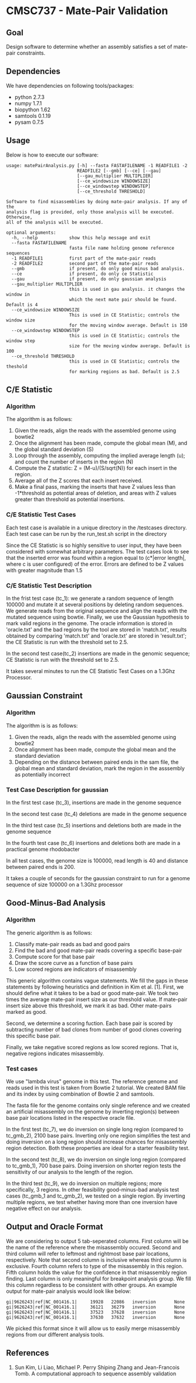 # CMSC737 - Mate-Pair Validation #

## Goal ##
Design software to determine whether an assembly satisfies a set of mate-pair constraints.

## Dependencies ##
We have dependencies on following tools/packages:

* python 2.7.3
* numpy 1.7.1
* biopython 1.62
* samtools 0.1.19
* pysam 0.7.5

## Usage ##
Below is how to execute our software:
```
usage: matePairAnalysis.py [-h] --fasta FASTAFILENAME -1 READFILE1 -2
                           READFILE2 [--gmb] [--ce] [--gau]
                           [--gau_multiplier MULTIPLIER]
                           [--ce_windowsize WINDOWSIZE]
                           [--ce_windowstep WINDOWSTEP]
                           [--ce_threshold THRESHOLD]

Software to find misassemblies by doing mate-pair analysis. If any of the
analysis flag is provided, only those analysis will be executed. Otherwise,
all of the analysis will be executed.

optional arguments:
  -h, --help            show this help message and exit
  --fasta FASTAFILENAME
                        fasta file name holding genome reference sequences
  -1 READFILE1          first part of the mate-pair reads
  -2 READFILE2          second part of the mate-pair reads
  --gmb                 if present, do only good minus bad analysis.
  --ce                  if present, do only ce Statistic
  --gau                 if present, do only gaussian analysis
  --gau_multiplier MULTIPLIER
                        this is used in gau analysis. it changes the window in
                        which the next mate pair should be found. Default is 4
  --ce_windowsize WINDOWSIZE
                        This is used in CE Statistic; controls the window size
                        for the moving window average. Default is 150
  --ce_windowstep WINDOWSTEP
                        this is used in CE Statistic; controls the window step
                        size for the moving window average. Default is 100
  --ce_threshold THRESHOLD
                        this is used in CE Statistic; controls the theshold
                        for marking regions as bad. Default is 2.5
```

## C/E Statistic ##
### Algorithm ### 
The algorithm is as follows:

1) Given the reads, align the reads with the assembled genome using bowtie2
2) Once the alignment has been made, compute the global mean (M), and the global standard deviation (S)
3) Loop through the assembly, computing the implied average length (u); and count the number of inserts in the region (N)
4) Compute the Z statistic: Z = (M-u)/(S/sqrt(N)) for each insert in the region. 
5) Average all of the Z scores that each insert received. 
6) Make a final pass, marking the inserts that have Z values less than -1*threshold as potential areas of deletion, and areas with Z values greater than threshold as potential insertions.


### C/E Statistic Test Cases ###
Each test case is available in a unique directory in the /testcases directory. Each test case can be run by the run_test.sh script in the directory

Since the CE Statistic is so highly sensitive to user input, they have been considered with somewhat arbitrary parameters. The test cases look to see that the inserted error was found within a region equal to (c*|error length|, where c is user configured) of the error. Errors are defined to be Z values with greater magnitude than 1.5 

### C/E Statistic Test Description ###

In the frist test case (tc_1): we generate a random sequence of length 100000 and mutate it at several positions
 by deleting random sequences. We generate reads from the original sequence and align the reads with
 the mutated sequence using bowtie. Finally, we use the Gaussian hypothesis to mark valid regions in
 the genome. The oracle information is stored in 'oracle.txt' and the bad regions by the tool are 
stored in 'match.txt', results obtained by comparing 'match.txt' and 'oracle.txt' are stored in 'result.txt'; the CE Statistic is run with the threshold set to 2.5.


In the second test case(tc_2) insertions are made in the genomic sequence; CE Statistic is run with the threshold set to 2.5.

It takes several minutes to run the CE Statistic Test Cases on a 1.3Ghz Processor. 

## Gaussian Constraint ##
### Algorithm ###
The algorithm is is as follows:
1) Given the reads, align the reads with the assembled genome using bowtie2
2) Once alignment has been made, compute the global mean and the standard deviation
3) Depending on the distance between paired ends in the sam file, the global mean and standard deviation, mark the region in the asssembly as potentially incorrect

### Test Case Description for gaussian ###

In the first test case (tc_3), insertions are made in the genome sequence

In the second test case (tc_4) deletions are made in the genome sequence

In the third test case (tc_5) insertions and deletions both are made in the genome sequence

In the fourth test case (tc_6) insertions and deletions both are made in a practical genome rhodobacter

In all test cases, the genome size is 100000, read length is 40 and distance between paired ends is 200.

It takes a couple of seconds for the gaussian constraint to run for a genome sequence of size 100000 on a 1.3Ghz processor

## Good-Minus-Bad Analysis ##
### Algorithm ###
The generic algorithm is as follows:

1. Classify mate-pair reads as bad and good pairs
2. Find the bad and good mate-pair reads covering a specific base-pair
3. Compute score for that base pair
4. Draw the score curve as a function of base pairs
5. Low scored regions are indicators of misassembly

This generic algorithm contains vague statements. We fill the gaps in these statements by following heuristics and definition in Kim et al. [1]. First, we should define what it takes to be a bad or good mate-pair. We took two times the average mate-pair insert size as our threshold value. If mate-pair insert size above this threshold, we mark it as bad. Other mate-pairs marked as good.

Second, we determine a scoring fuction. Each base pair is scored by subtracting number of bad clones from number of good clones covering this specific base pair.

Finally, we take negative scored regions as low scored regions. That is, negative regions indicates misassembly.

### Test cases ###
We use "lambda virus" genome in this test. The reference genome and reads used in this test is taken from Bowtie 2 tutorial. We created BAM file and its index by using combination of Bowtie 2 and samtools.

The fasta file for the genome contains only single reference and we created an artificial misassembly on the genome by inverting region(s) between base pair locations listed in the respective oracle file. 

In the first test (tc_7), we do inversion on single long region (compared to tc_gmb_2), 2100 base pairs. Inverting only one region simplifies the test and doing inversion on a long region should increase chances for misassembly region detection. Both these properties are ideal for a starter feasibility test.

In the second test (tc_8), we do inversion on single long region (compared to tc_gmb_1), 700 base pairs. Doing inversion on shorter region tests the sensitivity of our analysis to the length of the region.

In the third test (tc_9), we do inversion on multiple regions; more specifically, 3 regions. In other feasibility good-minus-bad analysis test cases (tc_gmb_1 and tc_gmb_2), we tested on a single region. By inverting multiple regions, we test whether having more than one inversion have negative effect on our analysis.

## Output and Oracle Format ##
We are considering to output 5 tab-seperated columns. First column will be the name of the reference where the misassembly occured. Second and third column will refer to leftmost and rightmost base pair locations, respectively. Note that second column is inclusive whereas third column is exclusive. Fourth column refers to type of the misassembly in this region. Fifth column holds the value for the confidence in that misassembly region finding. Last column is only meaningful for breakpoint analysis group. We fill this column regardless to be consistent with other groups. An example output for mate-pair analysis would look like below:
```
gi|9626243|ref|NC_001416.1|     19928   22086   inversion       None
gi|9626243|ref|NC_001416.1|     36121   36279   inversion       None
gi|9626243|ref|NC_001416.1|     37523   37628   inversion       None
gi|9626243|ref|NC_001416.1|     37630   37632   inversion       None
```

We picked this format since it will allow us to easily merge misassembly regions from our different analysis tools. 

## References ##
1. Sun Kim, Li Liao, Michael P. Perry Shiping Zhang and Jean-Francois Tomb. A computational approach to sequence assembly validation
